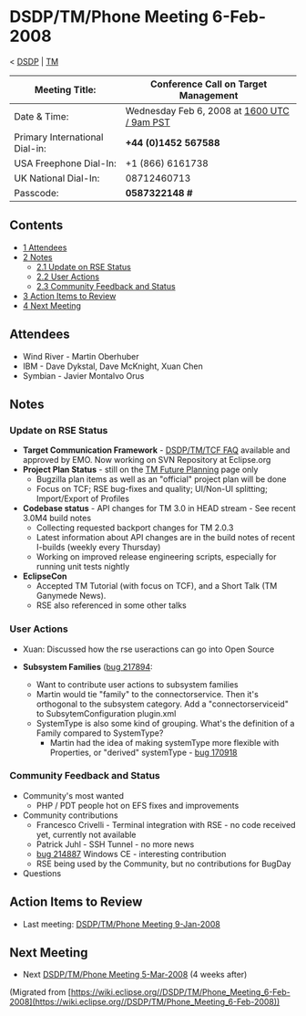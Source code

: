

DSDP/TM/Phone Meeting 6-Feb-2008
================================

< [DSDP](https://wiki.eclipse.org/DSDP "DSDP")‎ | [TM](./TM "DSDP/TM")

| Meeting Title: | **Conference Call on Target Management** |
| --- | --- |
| Date & Time: | Wednesday Feb 6, 2008 at [1600 UTC / 9am PST](http://www.timeanddate.com/worldclock/fixedtime.html?month=2&day=6&year=2008&hour=16&min=00&sec=0&p1=0) |
| Primary International Dial-in: | **+44 (0)1452 567588** |
| USA Freephone Dial-In: | +1 (866) 6161738 |
| UK National Dial-In: | 08712460713 |
| Passcode: | **0587322148 #** |

Contents
--------

*   [1 Attendees](#Attendees)
*   [2 Notes](#Notes)
    *   [2.1 Update on RSE Status](#Update-on-RSE-Status)
    *   [2.2 User Actions](#User-Actions)
    *   [2.3 Community Feedback and Status](#Community-Feedback-and-Status)
*   [3 Action Items to Review](#Action-Items-to-Review)
*   [4 Next Meeting](#Next-Meeting)

Attendees
---------

*   Wind River - Martin Oberhuber
*   IBM - Dave Dykstal, Dave McKnight, Xuan Chen
*   Symbian - Javier Montalvo Orus

Notes
-----

### Update on RSE Status

*   **Target Communication Framework** \- [DSDP/TM/TCF FAQ](https://wiki.eclipse.org/TCF "DSDP/TM/TCF FAQ") available and approved by EMO. Now working on SVN Repository at Eclipse.org
*   **Project Plan Status** \- still on the [TM Future Planning](./TM_Future_Planning "TM Future Planning") page only
    *   Bugzilla plan items as well as an "official" project plan will be done
    *   Focus on TCF; RSE bug-fixes and quality; UI/Non-UI splitting; Import/Export of Profiles
*   **Codebase status** \- API changes for TM 3.0 in HEAD stream - See recent 3.0M4 build notes
    *   Collecting requested backport changes for TM 2.0.3
    *   Latest information about API changes are in the build notes of recent I-builds (weekly every Thursday)
    *   Working on improved release engineering scripts, especially for running unit tests nightly
*   **EclipseCon**
    *   Accepted TM Tutorial (with focus on TCF), and a Short Talk (TM Ganymede News).
    *   RSE also referenced in some other talks

### User Actions

*   Xuan: Discussed how the rse useractions can go into Open Source

*   **Subsystem Families** ([bug 217894](https://bugs.eclipse.org/bugs/show_bug.cgi?id=217894):
    *   Want to contribute user actions to subsystem families
    *   Martin would tie "family" to the connectorservice. Then it's orthogonal to the subsystem category. Add a "connectorserviceid" to SubsytemConfiguration plugin.xml
    *   SystemType is also some kind of grouping. What's the definition of a Family compared to SystemType?
        *   Martin had the idea of making systemType more flexible with Properties, or "derived" systemType - [bug 170918](https://bugs.eclipse.org/bugs/show_bug.cgi?id=170918)

### Community Feedback and Status

*   Community's most wanted
    *   PHP / PDT people hot on EFS fixes and improvements
*   Community contributions
    *   Francesco Crivelli - Terminal integration with RSE - no code received yet, currently not available
    *   Patrick Juhl - SSH Tunnel - no more news
    *   [bug 214887](https://bugs.eclipse.org/bugs/show_bug.cgi?id=214887) Windows CE - interesting contribution
    *   RSE being used by the Community, but no contributions for BugDay
*   Questions

Action Items to Review
----------------------

*   Last meeting: [DSDP/TM/Phone Meeting 9-Jan-2008](./Phone_Meeting_9-Jan-2008 "DSDP/TM/Phone Meeting 9-Jan-2008")

Next Meeting
------------

*   Next [DSDP/TM/Phone Meeting 5-Mar-2008](./Phone_Meeting_5-Mar-2008 "DSDP/TM/Phone Meeting 5-Mar-2008") (4 weeks after)


(Migrated from [https://wiki.eclipse.org//DSDP/TM/Phone_Meeting_6-Feb-2008](https://wiki.eclipse.org//DSDP/TM/Phone_Meeting_6-Feb-2008))